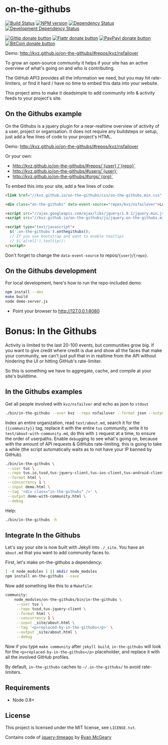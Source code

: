 # on-the-githubs

<!-- badges/ -->
[![Build Status](https://secure.travis-ci.org/kvz/on-the-githubs.png?branch=master)](http://travis-ci.org/kvz/on-the-githubs "Check this project's build status on TravisCI")
[![NPM version](http://badge.fury.io/js/on-the-githubs.png)](https://npmjs.org/package/on-the-githubs "View this project on NPM")
[![Dependency Status](https://david-dm.org/kvz/on-the-githubs.png?theme=shields.io)](https://david-dm.org/kvz/on-the-githubs)
[![Development Dependency Status](https://david-dm.org/kvz/on-the-githubs/dev-status.png?theme=shields.io)](https://david-dm.org/kvz/on-the-githubs#info=devDependencies)

[![Gittip donate button](http://img.shields.io/gittip/kvz.png)](https://www.gittip.com/kvz/ "Sponsor the development of on-the-githubs via Gittip")
[![Flattr donate button](http://img.shields.io/flattr/donate.png?color=yellow)](https://flattr.com/submit/auto?user_id=kvz&url=https://github.com/kvz/on-the-githubs&title=on-the-githubs&language=&tags=github&category=software "Sponsor the development of on-the-githubs via Flattr")
[![PayPayl donate button](http://img.shields.io/paypal/donate.png?color=yellow)](https://www.paypal.com/cgi-bin/webscr?cmd=_donations&business=kevin%40vanzonneveld%2enet&lc=NL&item_name=Open%20source%20donation%20to%20Kevin%20van%20Zonneveld&currency_code=USD&bn=PP-DonationsBF%3abtn_donate_SM%2egif%3aNonHosted "Sponsor the development of on-the-githubs via Paypal")
[![BitCoin donate button](http://img.shields.io/bitcoin/donate.png?color=yellow)](https://coinbase.com/checkouts/19BtCjLCboRgTAXiaEvnvkdoRyjd843Dg2 "Sponsor the development of on-the-githubs via BitCoin")
<!-- /badges -->

Demo: http://kvz.github.io/on-the-githubs/#repos/kvz/nsfailover

To grow an open-source community it helps if your site has an active overview of what's going on and who
is contributing.

The GitHub API3 provides all the information we need, but you may hit rate-limiters, or find it hard / have no time to embed this data into your website.

This project aims to make it deadsimple to add community info & activity feeds to your project's site.


## On the Githubs example

On the Githubs is a jquery plugin for a near-realtime overview of activity of a user, project or organisation.
It does not require any buildsteps or setup, just add a few lines of code to your project's HTML.

Demo: http://kvz.github.io/on-the-githubs/#repos/kvz/nsfailover

Or your own:

 - http://kvz.github.io/on-the-githubs/#repos/`{user}`/`{repo}`
 - http://kvz.github.io/on-the-githubs/#users/`{user}`
 - http://kvz.github.io/on-the-githubs/#orgs/`{org}`

To embed this into your site, add a few lines of code:

```html
<link href="//kvz.github.io/on-the-githubs/css/on-the-githubs.min.css" rel="stylesheet" />

<div class="on-the-githubs" data-event-source="repos/kvz/nsfailover">Loading...</div>

<script src="//ajax.googleapis.com/ajax/libs/jquery/1.9.1/jquery.min.js"></script>
<script src="//kvz.github.io/on-the-githubs/js/jquery.on-the-githubs.min.js"></script>

<script type="text/javascript">
  $('.on-the-githubs').onthegithubs();
  // If you use bootstrap and want to enable tooltips
  // $('a[rel]').tooltip();
</script>
```

Don't forget to change the `data-event-source` to repos/`{user}`/`{repo}`.

## On the Githubs development

For local development, here's how to run the repo-included demo:

```bash
npm install --dev
make build
node demo-server.js
```

- Point your browser to http://127.0.0.1:8080


# Bonus: In the Githubs

Activity is limited to the last 20-100 events, but communities grow big.
If you want to give credit where credit is due and show all the faces that make your community,
we can't just pull that in in realtime from the API without hindering the UI or hitting GitHub's
rate-limiter.

So this is something we have to aggregate, cache, and compile at your site's buildtime.

## In the Githubs examples

Get all people involved with `kvz/nsfailver` and echo as json to `stdout`

```bash
./bin/in-the-githubs --user kvz --repo nsfailover --format json --output -
```

Index an entire organization, read `test/about.md`, search it for the `{{community}}` tag,
replace it with the entire `tus` community, write it to `test/about-with-community.md`, do this with `1` request at a time, to ensure the order of userpaths. Enable `debug`ging to see what's going on, because with the amount of API requests & GitHubs rate-limiting, this is going to take a while (the script automatically waits as to not have your IP banned by GitHub).

```bash
./bin/in-the-githubs \
 --user tus \
 --repo tus.io,tusd,tus-jquery-client,tus-ios-client,tus-android-client,tus-resumable-upload-protocol \
 --format html \
 --concurrency 1 \
 --input demo.html \
 --tag '<div class="in-the-githubs" />' \
 --output demo-with-community.html \
 --debug
```

Help:

```bash
./bin/in-the-githubs -h
```

## Integrate In the Githubs

Let's say your site is now built with Jekyll into `./_site`.
You have an `about.md` that you want to add community faces to.

First, let's make on-the-githubs a dependency:

```bash
[ -d node_modules ] || mkdir node_modules
npm install on-the-githubs --save
```

Now add something like this to a `Makefile`:

```bash
community:
	node_modules/on-the-githubs/bin/in-the-githubs \
	 --user tus \
	 --repo tusd,tus-jquery-client \
	 --format html \
	 --concurrency 1 \
	 --input _site/about.html \
	 --tag '<p>replaced-by-in-the-githubs</p>' \
	 --output _site/about.html \
	 --debug
```

Now if you type `make community` after `jekyll build`, `in-the-githubs` will look for the
`<p>replaced-by-in-the-githubs</p>` placeholder, and replace it with all the involved GitHub
profiles.

By default, `in-the-githubs` caches to `~/.in-the-githubs/` to avoid rate-limiters.

## Requirements

- Node 0.8+

## License

This project is licensed under the MIT license, see `LICENSE.txt`.

Contains code of [jquery-timeago](https://github.com/rmm5t/jquery-timeago)
by [Ryan McGeary](https://github.com/rmm5t/jquery-timeago/blob/master/LICENSE.txt)
